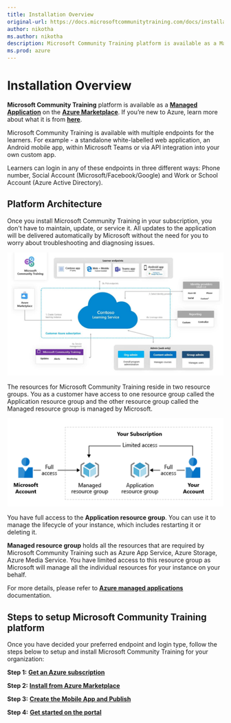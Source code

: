 ```yaml
---
title: Installation Overview
original-url: https://docs.microsoftcommunitytraining.com/docs/installation-overview
author: nikotha
ms.author: nikotha
description: Microsoft Community Training platform is available as a Managed Application on the Azure Marketplace.
ms.prod: azure
---
```


# Installation Overview

**Microsoft Community Training** platform is available as a [**Managed Application**](/azure/managed-applications/overview) on the [**Azure Marketplace**](https://azuremarketplace.microsoft.com/en-us). If you’re new to Azure, learn more about what it is from [**here**](https://azure.microsoft.com/en-in/overview/what-is-azure/).

Microsoft Community Training is available with multiple endpoints for the learners. For example - a standalone white-labelled web application, an Android mobile app, within Microsoft Teams or via API integration into your own custom app.

Learners can login in any of these endpoints in three different ways: Phone number, Social Account (Microsoft/Facebook/Google) and Work or School Account (Azure Active Directory).

## Platform Architecture

Once you install Microsoft Community Training in your subscription, you don't have to maintain, update, or service it. All updates to the application will be delivered automatically by Microsoft without the need for you to worry about troubleshooting and diagnosing issues.

![Highlevel Architecture](../../media/Highlevel_Architecture.JPG)

The resources for Microsoft Community Training reside in two resource groups. You as a customer have access to one resource group called the Application resource group and the other resource group called the Managed resource group is managed by Microsoft.

![Managed resource group](../../media/image%2812%29.png)

You have full access to the **Application resource group**. You can use it to manage the lifecycle of your instance, which includes restarting it or deleting it.

**Managed resource group** holds all the resources that are required by Microsoft Community Training such as Azure App Service, Azure Storage, Azure Media Service. You have limited access to this resource group as Microsoft will manage all the individual resources for your instance on your behalf.

For more details, please refer to [**Azure managed applications**](/azure/managed-applications/overview) documentation.

## Steps to setup Microsoft Community Training platform

Once you have decided your preferred endpoint and login type, follow the steps below to setup and install Microsoft Community Training for your organization:

**Step 1:** [**Get an Azure subscription**](https://azure.microsoft.com/en-in/pricing/purchase-options/pay-as-you-go/) 

**Step 2:** [**Install from Azure Marketplace**](../../infrastructure-management/install-your-platform-instance/3_installation-guide-detailed-steps.md)

**Step 3:** [**Create the Mobile App and Publish**](../../infrastructure-management/install-your-platform-instance/5_create-publish-mobile-app.md)

**Step 4:** [**Get started on the portal**](../../get-started/step-by-step-configuration-guide.md)
